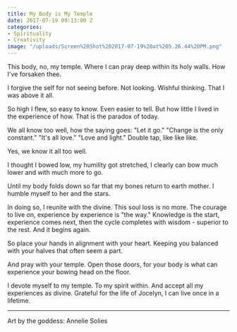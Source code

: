 ```yaml
---
title: My Body is My Temple
date: 2017-07-19 09:13:00 Z
categories:
- Spirituality
- Creativity
image: "/uploads/Screen%20Shot%202017-07-19%20at%205.26.44%20PM.png"
---
```


This body, no, my temple. Where I can pray deep within its holy walls. How I've forsaken thee.

I forgive the self for not seeing before. Not looking. Wishful thinking. That I was above it all.

So high I flew, so easy to know. Even easier to tell. But how little I lived in the experience of how. That is the paradox of today.

We all know too well, how the saying goes: "Let it go." "Change is the only constant." "It's all love." "Love and light." Double tap, like like like.

Yes, we know it all too well.

I thought I bowed low, my humility got stretched, I clearly can bow much lower and with much more to go.

Until my body folds down so far that my bones return to earth mother. I humble myself to her and the stars.

In doing so, I reunite with the divine. This soul loss is no more. The courage to live on, experience by experience is "the way." Knowledge is the start, experience comes next, then the cycle completes with wisdom - superior to the rest. And it begins again.

So place your hands in alignment with your heart. Keeping you balanced with your halves that often seem a part.

And pray with your temple. Open those doors, for your body is what can experience your bowing head on the floor.

I devote myself to my temple. To my spirit within. And accept all my experiences as divine. Grateful for the life of Jocelyn, I can live once in a lifetime.

_______________
Art by the goddess: Annelie Solies
